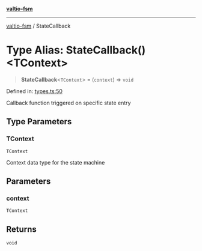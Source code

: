[**valtio-fsm**](../README.md)

***

[valtio-fsm](../globals.md) / StateCallback

# Type Alias: StateCallback()\<TContext\>

> **StateCallback**\<`TContext`\> = (`context`) => `void`

Defined in: [types.ts:50](https://github.com/valtiojs/valtio-fsm/blob/1b855f4c52c53780ab3525907650e73542c9fda4/src/types.ts#L50)

Callback function triggered on specific state entry

## Type Parameters

### TContext

`TContext`

Context data type for the state machine

## Parameters

### context

`TContext`

## Returns

`void`
